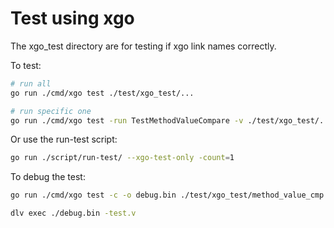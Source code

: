 # Test using xgo 
The xgo_test directory are for testing if xgo link names correctly.

To test:
```sh
# run all
go run ./cmd/xgo test ./test/xgo_test/...

# run specific one
go run ./cmd/xgo test -run TestMethodValueCompare -v ./test/xgo_test/...
```

Or use the run-test script:
```sh
go run ./script/run-test/ --xgo-test-only -count=1
```


To debug the test:
```sh
go run ./cmd/xgo test -c -o debug.bin ./test/xgo_test/method_value_cmp

dlv exec ./debug.bin -test.v
```